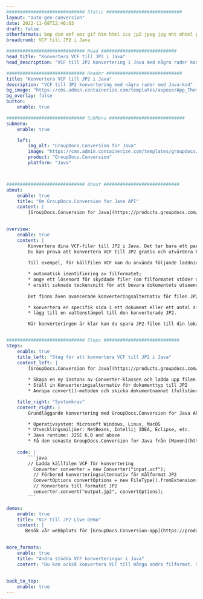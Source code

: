 ```yaml
---
############################# Static ############################
layout: "auto-gen-conversion"
date: 2022-11-08T12:46:03
draft: false
otherformats: bmp dcm emf emz gif htm html ico jp2 jpeg jpg mht mhtml png psb psd svg svgz tga tif tiff webp wmf wmz
breadcrumb: VCF till JP2 i Java

############################# Head ############################
head_title: "Konvertera VCF till JP2 i Java"
head_description: "VCF till JP2 konvertering i Java med några rader kod. Konvertera över 160 filformat med hjälp av GroupDocs dokumentkonverterings-API för Java"

############################# Header ############################
title: "Konvertera VCF till JP2 i Java"
description: "VCF till JP2 konvertering med några rader med Java-kod"
bg_image: "https://cms.admin.containerize.com/templates/aspose/App_Themes/V3/images/bg/header1.png"
bg_overlay: false
button:
    enable: true

############################# SubMenu ############################
submenu:
    enable: true

    left:
        img_alt: "GroupDocs.Conversion for Java"
        image: "https://cms.admin.containerize.com/templates/groupdocs/images/product-logos/90x90-noborder/groupdocs-conversion-java.png"
        product: "GroupDocs.Conversion"
        platform: "Java"



############################# About ############################
about:
    enable: true
    title: "Om GroupDocs.Conversion for Java API"
    content: |
        [GroupDocs.Conversion for Java](https://products.groupdocs.com/conversion/java/) är ett avancerat filformatkonverterings-API för konvertering mellan populära bild- och dokumentformat som Microsoft Office, OpenDocument, PDF, HTML, e-post, CAD. och mycket mer med bara några rader kod. Det inbyggda API:t upptäcker automatiskt formaten för originaldokumenten och erbjuder många alternativ för att anpassa de konverterade dokumenten. Tillsammans med funktionen att extrahera information från ett dokument, stöder den också cachelagring av konverteringsresultaten till den lokala disken som standard. Men alla typer av cachelagring kan stödjas genom att implementera lämpliga gränssnitt - Amazon S3, Dropbox, Google Drive, Windows Azure, Reddis eller andra.
    

overview:
    enable: true
    content: |
        Konvertera dina VCF-filer till JP2 i Java. Det tar bara ett par rader med Java-kod på valfri plattform, som Windows, Linux, macOS.
        Du kan prova att konvertera VCF till JP2 gratis och utvärdera kvaliteten på konverteringsresultaten. Tillsammans med enkla filkonverteringsskript kan du prova mer sofistikerade alternativ för att ladda källfilen VCF och lagra JP2-utdata. 
        
        Till exempel, för källfilen VCF kan du använda följande laddningsalternativ:

        * automatisk identifiering av filformatet;
        * ange ett lösenord för skyddade filer (om filformatet stöder det);
        * ersätt saknade teckensnitt för att bevara dokumentets utseende.
        
        Det finns även avancerade konverteringsalternativ för filen JP2:

        * konvertera en specifik sida i ett dokument eller ett antal sidor;
        * lägg till en vattenstämpel till den konverterade JP2.

        När konverteringen är klar kan du spara JP2-filen till din lokala filsökväg eller till tredje parts lagring såsom FTP, Amazon S3, Google Drive, Dropbox etc. Observera - för att konvertera VCF till JP2 behöver du inte installera någon ytterligare programvara, såsom MS Office, Open Office, Adobe Acrobat Reader etc.


############################# Steps ############################
steps:
    enable: true
    title_left: "Steg för att konvertera VCF till JP2 i Java"
    content_left: |
        [GroupDocs.Conversion for Java](https://products.groupdocs.com/conversion/java/) låter utvecklare enkelt konvertera VCF fil till JP2 med några rader kod.
        
        * Skapa en ny instans av Converter-klassen och ladda upp filen VCF med den fullständiga sökvägen
        * Ställ in Konverteringsalternativ för dokumenttyp till JP2
        * Anropa convert()-metoden och skicka dokumentnamnet (fullständig sökväg) och formatet (JP2) som en parameter

    title_right: "Systemkrav"
    content_right: |
        Grundläggande konvertering med GroupDocs.Conversion for Java API kan göras med bara några rader kod. Våra API:er stöds på alla större plattformar och operativsystem. Innan du kör koden nedan, se till att du har följande förutsättningar installerade på ditt system.

        * Operativsystem: Microsoft Windows, Linux, MacOS
        * Utvecklingsmiljöer: NetBeans, Intellij IDEA, Eclipse, etc.
        * Java runtime: J2SE 6.0 and above
        * Få den senaste GroupDocs.Conversion for Java från [Maven](https://repository.groupdocs.com/webapp/#/artifacts/browse/tree/General/repo/com/groupdocs/groupdocs-conversion)
         
    code: |
        ```java    
        // Ladda källfilen VCF för konvertering
          Converter converter = new Converter("input.vcf");
          // Förbered konverteringsalternativ för målformat JP2
          ConvertOptions convertOptions = new FileType().fromExtension("jp2").getConvertOptions();
          // Konvertera till formatet JP2
          converter.convert("output.jp2", convertOptions);
        ```

demos:
    enable: true
    title: "VCF till JP2 Live Demo"
    content: |
       Besök vår webbplats för [GroupDocs.Conversion-app](https://products.groupdocs.app/conversion/family) och försök konvertera VCF till JP2 nu. Den kostnadsfria demon har följande fördelar
          

more_formats:
    enable: true
    title: "Andra stödda VCF konverteringar i Java"
    content: "Du kan också konvertera VCF till många andra filformat. Se listan nedan."
       
       
back_to_top:
    enable: true
---
```

